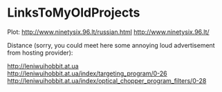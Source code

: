 # LinksToMyOldProjects

Plot:
http://www.ninetysix.96.lt/russian.html
http://www.ninetysix.96.lt/

Distance (sorry, you could meet here some annoying loud advertisement from hosting provider):


http://leniwuihobbit.at.ua
http://leniwuihobbit.at.ua/index/targeting_program/0-26
http://leniwuihobbit.at.ua/index/optical_chopper_program_filters/0-28

